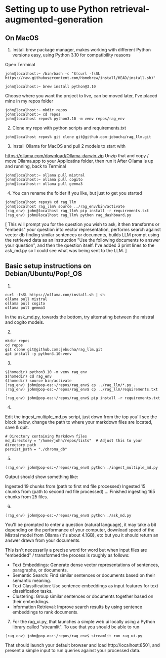 # Setting up to use Python retrieval-augmented-generation

## On MacOS

1. Install brew package manager, makes working with different Python versions easy, using Python 3.10 for compatibility reasons

Open Terminal
```
john@localhost:~ /bin/bash -c "$(curl -fsSL https://raw.githubusercontent.com/Homebrew/install/HEAD/install.sh)"
```
```
john@localhost:~ brew install python@3.10
```
Choose where you want the project to live, can be moved later, I've placed mine in my repos folder
```
john@localhost:~ mkdir repos
john@localhost:~ cd repos
john@localhost repos% python3.10 -m venv repos/rag_env
```

2. Clone my repo with python scripts and requirements.txt
```
john@localhost repos% git clone git@github.com:jebucha/rag_llm.git
```

3. Install Ollama for MacOS and pull 2 models to start with

https://ollama.com/download/Ollama-darwin.zip
Unzip that and copy / move Ollama.app to your Applicatins folder, then run it
After Ollama is up and running, back to Terminal

```
john@localhost:~ ollama pull mistral
john@localhost:~ ollama pull cogito
john@localhost:~ ollama pull gemma3
```

4. You can rename the folder if you like, but just to get you started
```
john@localhost repos% cd rag_llm
john@localhost rag_llm% source ../rag_env/bin/activate
(rag_env) john@localhost rag_llm% pip install -r requirements.txt
(rag_env) john@localhost rag_llm% python rag_dashboard.py
```

[ This will prompt you for the question you wish to ask, it then transforms or "embeds" your question into vector representation, performs search against vector db finding similar sentences or documents, builds LLM prompt using the retrieved data as an instruction "Use the following documents to answer your question", and then the question itself. I've added 3 print lines to the ask_md.py so I could see what was being sent to the LLM. ]
 


## Basic setup instructions on Debian/Ubuntu/Pop!_OS

1. 
```
curl -fsSL https://ollama.com/install.sh | sh
ollama pull mistral
ollama pull cogito
ollama pull gemma3
```
In the ask_md.py, towards the bottom, try alternating between the mistral and cogito models.

2.
```
mkdir repos
cd repos
git clone git@github.com:jebucha/rag_llm.git
apt install -y python3.10-venv
```
3.
```
$(homedir) python3.10 -m venv rag_env
$(homedir) cd rag_env
$(homedir) source bin/activate
(rag_env) john@pop-os:~/repos/rag_env$ cp ../rag_llm/*.py .
(rag_env) john@pop-os:~/repos/rag_env$ cp ../rag_llm/requirements.txt .
(rag_env) john@pop-os:~/repos/rag_env$ pip install -r requirements.txt
```

4.
Edit the ingest_multiple_md.py script, just down from the top you'll see the block below, change the path to where your markdown files are located, save & quit.
```
# Directory containing Markdown files
md_directory = "/home/john/repos/lists"  # Adjust this to your directory path
persist_path = "./chroma_db"
```
5.
```
(rag_env) john@pop-os:~/repos/rag_env$ python ./ingest_multiple_md.py
```
Output should show something like:

Ingested 19 chunks from (path to first md file processed)
Ingested 15 chunks from (path to second md file processed)
...
Finished ingesting 165 chunks from 25 files.

6. 
```
(rag_env) john@pop-os:~/repos/rag_env$ python ./ask_md.py
```

You'll be prompted to enter a question (natural language), it may take a bit depending on the performance of your computer, download speed of the Mistral model from Ollama (it's about 4.1GB), etc but you it should return an answer drawn from your documents.

This isn't necessarily a precise word for word but when input files are "embedded" / transformed the process is roughly as follows:

* Text Embeddings: Generate dense vector representations of sentences, paragraphs, or documents.
* Semantic Search: Find similar sentences or documents based on their semantic meaning.
* Text Classification: Use sentence embeddings as input features for text classification tasks.
* Clustering: Group similar sentences or documents together based on their embeddings.
* Information Retrieval: Improve search results by using sentence embeddings to rank documents.

7. For the rag_ui.py, that launches a simple web ui locally using a Python library called "streamlit". To use that you should be able to run
```
(rag_env) john@pop-os:~/repos/rag_env$ streamlit run rag_ui.py
```

That should launch your default browser and load http://localhost:8501, and present a simple input to run queries against your processed data.
